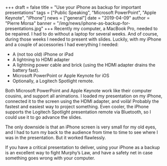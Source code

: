 +++
draft = false
title = "Use your iPhone as backup for important presentations"
tags = ["Public Speaking", "Microsoft PowerPoint", "Apple Keynote", "iPhone"]
news = ["general"]
date = "2019-04-09"
author = "Pierre Morsa"
banner = "/img/news/iphone-as-backup-for-presentations.jpg"
+++
Recently my computer, a MacBook Pro, needed to be repaired. I had to do without a laptop for several weeks. And of course, during those weeks I needed to present with slides. Luckily, with my iPhone and a couple of accessories I had everything I needed:

- A (not too old) iPhone or iPad
- A lightning to HDMI adapter
- A lightning power cable and brick (using the HDMI adapter drains the battery fast).
- Microsoft PowerPoint or Apple Keynote for iOS
- Optionally, a Logitech Spotlight remote.

Both Microsoft PowerPoint and Apple Keynote work like their computer cousins, and support all animations. I loaded my presentation on my iPhone, connected it to the screen using the HDMI adapter, and voilà! Probably the fastest and easiest way to project something. Even cooler, the iPhone supports the Logitech Spotlight presentation remote via Bluetooth, so I could use it to go advance the slides.

The only downside is that an iPhone screen is very small for my old eyes, and I had to turn my back to the audience from time to time to see where I was in the presentation. But it worked flawlessly.

If you have a critical presentation to deliver, using your iPhone as a backup is an excellent way to fight Murphy’s Law, and have a safety net in case something goes wrong with your computer.
